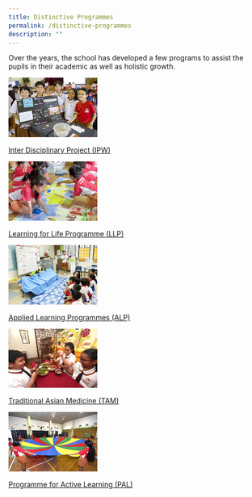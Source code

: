```yaml
---
title: Distinctive Programmes
permalink: /distinctive-programmes
description: ""
---
```

Over the years, the school has developed a few programs to assist the pupils in their academic as well as holistic growth.

<html>
<body>
<p><a href="/academic-curriculum/applied-learning-programme-alp">
<img src="/images/Inter%20Disciplinary%20Project.jpg"  style="width:35%"><p>Inter Disciplinary Project (IPW)</p>

</a></p>
</body>
</html>

<html>
<body>
<p><a href="/academic-curriculum/applied-learning-programme-alp">
<img src="/images/Learning%20for%20Life%20Programme.jpg"  style="width:35%"><p>Learning for Life Programme (LLP)</p>
</a></p>
</body>
</html>


<html>
<body>
<p><a href="/academic-curriculum/applied-learning-programme-alp">
<img src="/images/Applied%20Learning%20Programmes.jpg"  style="width:35%"><p>Applied Learning Programmes (ALP)</p>
</a></p>
</body>
</html>


<html>
<body>
<p><a href="/academic-curriculum/applied-learning-programme-alp">
<img src="/images/Traditional%20Asian%20Medicine.jpg"  style="width:35%"><p>Traditional Asian Medicine (TAM)</p>
</a></p>
</body>
</html>


<html>
<body>
<p><a href="/academic-curriculum/applied-learning-programme-alp">
<img src="/images/Programme%20for%20Active%20Learning.jpg"  style="width:35%"><p>Programme for Active Learning (PAL)</p>
</a></p>
</body>
</html>